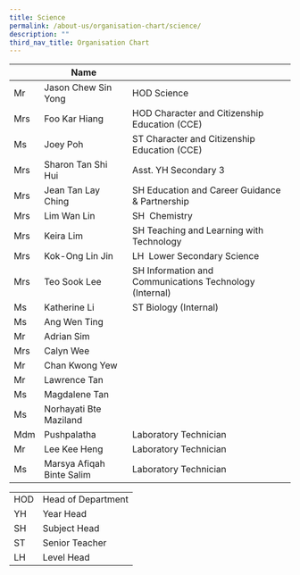 ```yaml
---
title: Science
permalink: /about-us/organisation-chart/science/
description: ""
third_nav_title: Organisation Chart
---
```

|  | Name |  |
| --- | --- | --- |
| Mr | Jason Chew Sin Yong  | HOD Science |
| Mrs | Foo Kar Hiang | HOD Character and Citizenship Education (CCE) |
| Ms  | Joey Poh   | ST Character and Citizenship Education (CCE)   |
| Mrs  | Sharon Tan Shi Hui | Asst. YH Secondary 3  |
| Mrs  | Jean Tan Lay Ching  | SH Education and Career Guidance & Partnership
| Mrs  | Lim Wan Lin  | SH  Chemistry |
| Mrs | Keira Lim | SH Teaching and Learning with Technology |
| Mrs | Kok-Ong Lin Jin | LH  Lower Secondary Science |\
| Mrs| Teo Sook Lee | SH Information and Communications Technology (Internal)
| Ms | Katherine Li | ST Biology (Internal) |
| Ms | Ang Wen Ting  |  |
| Mr | Adrian Sim |   |
| Mrs | Calyn Wee |   |
| Mr | Chan Kwong Yew  |   |
| Mr  | Lawrence Tan   |   |
| Ms | Magdalene Tan |   |
| Ms | Norhayati Bte Maziland  |   |
| Mdm | Pushpalatha | Laboratory Technician |
| Mr  | Lee Kee Heng  | Laboratory Technician  |
| Ms | Marsya Afiqah Binte Salim | Laboratory Technician  |

| | |
|---|---|
| HOD | Head of Department |
|  YH | Year Head  |
|  SH | Subject Head  |
|  ST | Senior Teacher  |
|  LH | Level Head  |